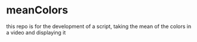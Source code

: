 # meanColors
this repo is for the development of a script, taking the mean of the colors in a video and displaying it
